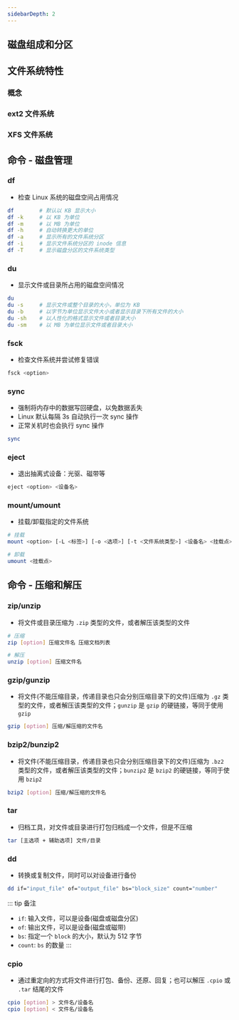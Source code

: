 ```yaml
---
sidebarDepth: 2
---
```


## 磁盘组成和分区




## 文件系统特性

### 概念

### ext2 文件系统

### XFS 文件系统




## 命令 - 磁盘管理

### df

+ 检查 Linux 系统的磁盘空间占用情况
```sh
df        # 默认以 KB 显示大小
df -k     # 以 KB 为单位
df -m     # 以 MB 为单位
df -h     # 自动转换更大的单位
df -a     # 显示所有的文件系统分区
df -i     # 显示文件系统分区的 inode 信息
df -T     # 显示磁盘分区的文件系统类型
```


### du

+ 显示文件或目录所占用的磁盘空间情况
```sh
du
du -s     # 显示文件或整个目录的大小，单位为 KB
du -b     # 以字节为单位显示文件大小或者显示目录下所有文件的大小
du -sh    # 以人性化的格式显示文件或者目录大小
du -sm    # 以 MB 为单位显示文件或者目录大小
```


### fsck

+ 检查文件系统并尝试修复错误
```sh
fsck <option>
```


### sync

+ 强制将内存中的数据写回硬盘，以免数据丢失
+ Linux 默认每隔 3s 自动执行一次 sync 操作
+ 正常关机时也会执行 sync 操作
```sh
sync
```


### eject

+ 退出抽离式设备：光驱、磁带等
```sh
eject <option> <设备名>
```


### mount/umount

+ 挂载/卸载指定的文件系统
```sh
# 挂载
mount <option> [-L <标签>] [-o <选项>] [-t <文件系统类型>] <设备名> <挂载点>

# 卸载
umount <挂载点>
```




## 命令 - 压缩和解压

### zip/unzip

+ 将文件或目录压缩为 `.zip` 类型的文件，或者解压该类型的文件
```sh
# 压缩
zip [option] 压缩文件名 压缩文档列表

# 解压
unzip [option] 压缩文件名
```


### gzip/gunzip

+ 将文件(不能压缩目录，传递目录也只会分别压缩目录下的文件)压缩为 `.gz` 类型的文件，或者解压该类型的文件；`gunzip` 是 `gzip` 的硬链接，等同于使用 `gzip`
```sh
gzip [option] 压缩/解压缩的文件名
```


### bzip2/bunzip2

+ 将文件(不能压缩目录，传递目录也只会分别压缩目录下的文件)压缩为 `.bz2` 类型的文件，或者解压该类型的文件；`bunzip2` 是 `bzip2` 的硬链接，等同于使用 `bzip2`
```sh
bzip2 [option] 压缩/解压缩的文件名
```


### tar

+ 归档工具，对文件或目录进行打包归档成一个文件，但是不压缩
```sh
tar [主选项 + 辅助选项] 文件/目录
```


### dd

+ 转换或复制文件，同时可以对设备进行备份
```sh
dd if="input_file" of="output_file" bs="block_size" count="number"
```

::: tip 备注 
+ `if`: 输入文件，可以是设备(磁盘或磁盘分区)
+ `of`: 输出文件，可以是设备(磁盘或磁带)
+ `bs`: 指定一个 `block` 的大小，默认为 512 字节
+ `count`: `bs` 的数量
:::


### cpio

+ 通过重定向的方式将文件进行打包、备份、还原、回复；也可以解压 `.cpio` 或 `.tar` 结尾的文件
```sh
cpio [option] > 文件名/设备名
cpio [option] < 文件名/设备名
```